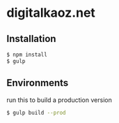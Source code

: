 # digitalkaoz.net

## Installation

```bash
$ npm install
$ gulp
```

## Environments

run this to build a production version

```bash
$ gulp build --prod
```
